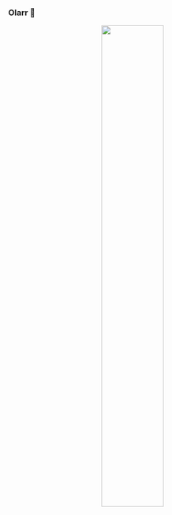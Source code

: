 ### Olarr :rainbow:
<p align="center">
  <img 
    src="https://i.pinimg.com/736x/ac/e8/10/ace810e6bcb3af0ea83929e010ae9013.jpg"
    width="50%"> 
  </img>
 </p>

<!--
**di3goCS/di3goCS** is a ✨ _special_ ✨ repository because its `README.md` (this file) appears on your GitHub profile.

Here are some ideas to get you started:

- 🔭 I’m currently working on ...
- 🌱 I’m currently learning ...
- 👯 I’m looking to collaborate on ...
- 🤔 I’m looking for help with ...
- 💬 Ask me about ...
- 📫 How to reach me: ...
- 😄 Pronouns: ...
- ⚡ Fun fact: ...
-->
